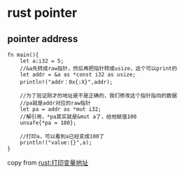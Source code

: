 # rust pointer

## pointer address

```
fn main(){
    let a:i32 = 5;
    //&a先转成raw指针，然后再把指针转成usize，这个可以print的
    let addr = &a as *const i32 as usize;
    println!("addr：0x{:X}",addr);

    //为了验证刚才的地址是不是正确的，我们修改这个指针指向的数据
    //pa就是addr对应的raw指针
    let pa = addr as *mut i32;
    //解引用，*pa其实就是&mut a了，给他赋值100
    unsafe{*pa = 100};

    //打印a，可以看到a已经变成100了
    println!("value:{}",a);
}

```
copy from [rust:打印变量地址](https://blog.csdn.net/varding/article/details/48104893)
